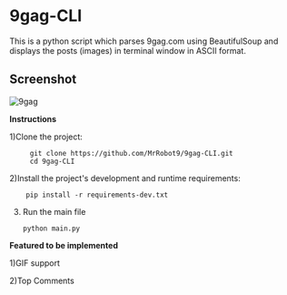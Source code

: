 # 9gag-CLI

This is a python script which parses 9gag.com using BeautifulSoup and displays the posts (images) in terminal window in ASCII format.

## Screenshot

![9gag](https://user-images.githubusercontent.com/37753430/52538337-1927ca00-2d37-11e9-8306-e8d76831af8d.png)

**Instructions**

1)Clone the project:
    
         git clone https://github.com/MrRobot9/9gag-CLI.git
         cd 9gag-CLI
         
2)Install the project's development and runtime requirements:

		pip install -r requirements-dev.txt
        
 3) Run the main file
  
  		python main.py
        
  
**Featured to be implemented**

1)GIF support

2)Top Comments

    
 
